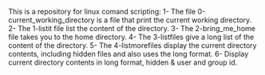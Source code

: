 This is a repository for linux comand scripting:
1- The file 0-current_working_directory is a file that print the current working directory.
2- The 1-listit file list the content of the directory.
3- The 2-bring_me_home file takes you to the home directory.
4- The 3-listfiles give a long list of the content of the directory.
5- The 4-listmorefiles display the current directory contents, including hidden files and also uses the long format.
6- Display current directory contents in long format, hidden & user and group id.